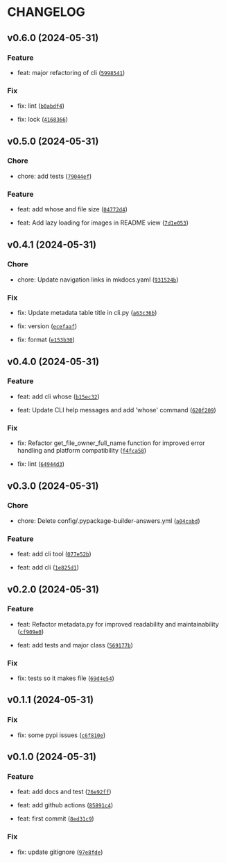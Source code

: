 # CHANGELOG



## v0.6.0 (2024-05-31)

### Feature

* feat: major refactoring of cli ([`5998541`](https://github.com/jjjermiah/damply/commit/5998541bf75be1e7d2fcf8536d1d230dae4919bb))

### Fix

* fix: lint ([`b0abdf4`](https://github.com/jjjermiah/damply/commit/b0abdf46b416c20f0fb148dd59fadc70761a8815))

* fix: lock ([`4168366`](https://github.com/jjjermiah/damply/commit/41683662fe792097f017e70013c73d38ded5bf34))


## v0.5.0 (2024-05-31)

### Chore

* chore: add tests ([`79044ef`](https://github.com/jjjermiah/damply/commit/79044effb782111c2b1cbccfc21b4a77431d9f5c))

### Feature

* feat: add whose and file size ([`04772d4`](https://github.com/jjjermiah/damply/commit/04772d49bb4a4ae7656dbb3bb1931a3c76ec544a))

* feat: Add lazy loading for images in README view ([`7d1e053`](https://github.com/jjjermiah/damply/commit/7d1e053b18f63fbc8c27e6abf813b67eb7f3955d))


## v0.4.1 (2024-05-31)

### Chore

* chore: Update navigation links in mkdocs.yaml ([`931524b`](https://github.com/jjjermiah/damply/commit/931524b39f8ca9edb971c8a43b84dc858b4a2de8))

### Fix

* fix: Update metadata table title in cli.py ([`a63c36b`](https://github.com/jjjermiah/damply/commit/a63c36bba26d880abf433cf06690faecb1537d3d))

* fix: version ([`ecefaaf`](https://github.com/jjjermiah/damply/commit/ecefaafab444f70ace8a8185240d6577fe4db0a3))

* fix: format ([`e153b30`](https://github.com/jjjermiah/damply/commit/e153b30f32108b0a9750f1a4b0c7e0b00116c152))


## v0.4.0 (2024-05-31)

### Feature

* feat: add cli whose ([`b15ec32`](https://github.com/jjjermiah/damply/commit/b15ec32b551533aab892b3b3227e2091c643dfe1))

* feat: Update CLI help messages and add &#39;whose&#39; command ([`620f209`](https://github.com/jjjermiah/damply/commit/620f209656ab91d5f8ae4e11608eaa6aef05e3f9))

### Fix

* fix: Refactor get_file_owner_full_name function for improved error handling and platform compatibility ([`f4fca58`](https://github.com/jjjermiah/damply/commit/f4fca58d63e4667f8c3fc60b51776a038757c669))

* fix: lint ([`64944d3`](https://github.com/jjjermiah/damply/commit/64944d3025cc20721aa5415c882b42e737daa3da))


## v0.3.0 (2024-05-31)

### Chore

* chore: Delete config/.pypackage-builder-answers.yml ([`a04cabd`](https://github.com/jjjermiah/damply/commit/a04cabd468901e3b47e236a31d9eb867feea7719))

### Feature

* feat: add cli tool ([`077e52b`](https://github.com/jjjermiah/damply/commit/077e52bf1e3c529685a631aee6978e59676b0165))

* feat: add cli ([`1e825d1`](https://github.com/jjjermiah/damply/commit/1e825d1e71293cb46fcb8abe6498b5a695982e39))


## v0.2.0 (2024-05-31)

### Feature

* feat: Refactor metadata.py for improved readability and maintainability ([`cf909e0`](https://github.com/jjjermiah/damply/commit/cf909e0f1824fdc9275171d10c3c2a87049521e7))

* feat: add tests and major class ([`569177b`](https://github.com/jjjermiah/damply/commit/569177b476047cadb22ae84d0eeb92ad1fb370ea))

### Fix

* fix: tests so it makes file ([`69d4e54`](https://github.com/jjjermiah/damply/commit/69d4e54ea76ef75dde242e28261ee79b60bc2093))


## v0.1.1 (2024-05-31)

### Fix

* fix: some pypi issues ([`c6f810e`](https://github.com/jjjermiah/damply/commit/c6f810ea4859a45b4d9f1b3432cca1f45dc29f30))


## v0.1.0 (2024-05-31)

### Feature

* feat: add docs and test ([`76e92ff`](https://github.com/jjjermiah/damply/commit/76e92ff24b5e8febb361df0f01d1d063d26ef703))

* feat: add github actions ([`85891c4`](https://github.com/jjjermiah/damply/commit/85891c4fcd221f3c61874a2c6cec9edc059e94af))

* feat: first commit ([`8ed31c9`](https://github.com/jjjermiah/damply/commit/8ed31c972b3ac76f4def1b02bb50c6fee84a2172))

### Fix

* fix: update gitignore ([`97e8fde`](https://github.com/jjjermiah/damply/commit/97e8fde80ab3a6f38f62a231ffe5fc189983fe05))
